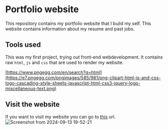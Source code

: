# Portfolio website
This repository contains my portfolio website that I build my self. 
This website contains information about my resume and past jobs. 

## Tools used
This was my first project, trying out front-end webdevelopment. 
It contains raw `html`, `js` and `css` that are used to render my website. 

[https://www.pngegg.com/en/search?q=html](https://e7.pngegg.com/pngimages/585/981/png-clipart-html-js-and-css-logo-cascading-style-sheets-javascript-html-css3-jquery-logo-miscellaneous-text.png)

## Visit the website
If you want to visit my website you can go to [this](https://luukberkel.github.io/portfolio/) url. 
![Screenshot from 2024-09-13 19-52-21](https://github.com/user-attachments/assets/fc2d9d6f-cec3-40e9-be85-4dbc47d6f675)
